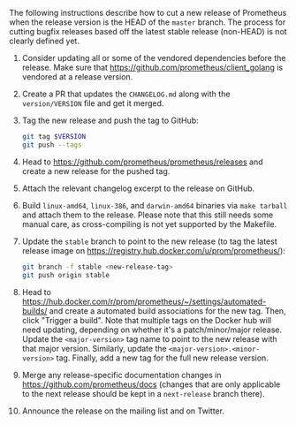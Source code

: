 The following instructions describe how to cut a new release of Prometheus when the release version is the HEAD of the `master` branch. The process for cutting bugfix releases based off the latest stable release (non-HEAD) is not clearly defined yet.

1. Consider updating all or some of the vendored dependencies before the
   release. Make sure that https://github.com/prometheus/client_golang is
   vendored at a release version.
1. Create a PR that updates the `CHANGELOG.md` along with the `version/VERSION` file and get it merged.
1. Tag the new release and push the tag to GitHub:

   ```bash
   git tag $VERSION
   git push --tags
   ```

1. Head to https://github.com/prometheus/prometheus/releases and create a new release for the pushed tag.
1. Attach the relevant changelog excerpt to the release on GitHub.
1. Build `linux-amd64`, `linux-386`, and `darwin-amd64` binaries via `make tarball` and attach them to the release. Please note that this still needs some manual care, as cross-compiling is not yet supported by the Makefile.
1. Update the `stable` branch to point to the new release (to tag the latest release image on https://registry.hub.docker.com/u/prom/prometheus/):

   ```bash
   git branch -f stable <new-release-tag>
   git push origin stable
   ```

1. Head to https://hub.docker.com/r/prom/prometheus/~/settings/automated-builds/ and create a automated build associations for the new tag. Then, click "Trigger a build". Note that multiple tags on the Docker hub will need updating, depending on whether it's a patch/minor/major release. Update the `<major-version>` tag name to point to the new release with that major version. Similarly, update the `<major-version>.<minor-version>` tag. Finally, add a new tag for the full new release version.
1. Merge any release-specific documentation changes in https://github.com/prometheus/docs (changes that are only applicable to the next release should be kept in a `next-release` branch there).
1. Announce the release on the mailing list and on Twitter.